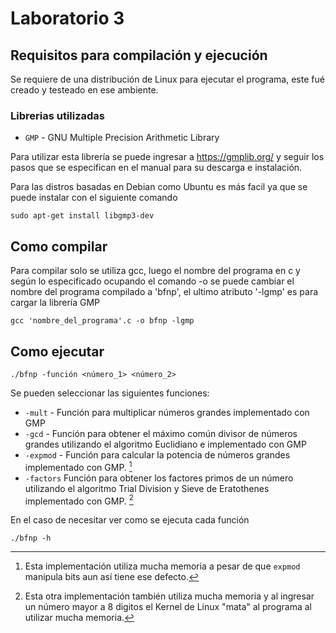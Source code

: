 # **Laboratorio 3**
## Requisitos para compilación y ejecución

Se requiere de una distribución de Linux para ejecutar el programa, este fué creado y testeado en ese ambiente.

### Librerias utilizadas

* `GMP` - GNU Multiple Precision Arithmetic Library

Para utilizar esta librería se puede ingresar a https://gmplib.org/ y seguir los pasos que se especifican en el manual para su descarga e instalación.

Para las distros basadas en Debian como Ubuntu es más facil ya que se puede instalar con el siguiente comando
```
sudo apt-get install libgmp3-dev
```

## Como compilar
Para compilar solo se utiliza gcc, luego el nombre del programa en c y según lo especificado ocupando el comando -o se puede cambiar el nombre del programa compilado a 'bfnp', el ultimo atributo '-lgmp' es para cargar la librería GMP
```
gcc 'nombre_del_programa'.c -o bfnp -lgmp
```
## Como ejecutar
```
./bfnp -función <número_1> <número_2>
```

Se pueden seleccionar las siguientes funciones:

* `-mult` - Función para multiplicar números grandes implementado con GMP
* `-gcd` - Función para obtener el máximo común divisor de números grandes utilizando el algoritmo Euclidiano e implementado con GMP
* `-expmod` - Función para calcular la potencia de números grandes implementado con GMP. [^1]
* `-factors` Función para obtener los factores primos de un número utilizando el algoritmo Trial Division y Sieve de Eratothenes implementado con GMP. [^2]

En el caso de necesitar ver como se ejecuta cada función

```
./bfnp -h
```

[^1]: Esta implementación utiliza mucha memoria a pesar de que `expmod` manipula bits aun así tiene ese defecto.

[^2]: Esta otra implementación también utiliza mucha memoria y al ingresar un número mayor a 8 digitos el Kernel de Linux "mata" al programa al utilizar mucha memoria.